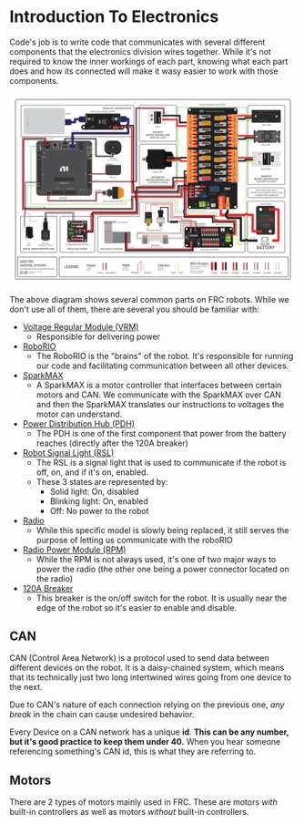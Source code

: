 # Introduction To Electronics

Code's job is to write code that communicates with several different components that the electronics division wires together. While it's not required to know the inner workings of each part, knowing what each part does and how its connected will make it wasy easier to work with those components.

![Control System Map](../../assets/frc-control-system-layout-rev.png)

The above diagram shows several common parts on FRC robots. While we don't use all of them, there are several you should be familiar with:

- [Voltage Regular Module (VRM)](https://docs.wpilib.org/en/stable/docs/controls-overviews/control-system-hardware.html#ctre-voltage-regulator-module)
  - Responsible for delivering power
- [RoboRIO](https://docs.wpilib.org/en/stable/docs/controls-overviews/control-system-hardware.html#ni-roborio)
  - The RoboRIO is the "brains" of the robot. It's responsible for running our code and facilitating communication between all other devices.
- [SparkMAX](https://docs.wpilib.org/en/stable/docs/controls-overviews/control-system-hardware.html#ctre-voltage-regulator-module)
  - A SparkMAX is a motor controller that interfaces between certain motors and CAN. We communicate with the SparkMAX over CAN and then the SparkMAX translates our instructions to voltages the motor can understand.
- [Power Distribution Hub (PDH)](https://docs.wpilib.org/en/stable/docs/hardware/hardware-basics/status-lights-ref.html)
  - The PDH is one of the first component that power from the battery reaches (directly after the 120A breaker)
- [Robot Signal Light (RSL)](https://docs.wpilib.org/en/stable/docs/controls-overviews/control-system-hardware.html#ctre-voltage-regulator-module)
  - The RSL is a signal light that is used to communicate if the robot is off, on, and if it's on, enabled.
  - These 3 states are represented by:
    - Solid light: On, disabled
    - Blinking light: On, enabled
    - Off: No power to the robot
- [Radio](https://docs.wpilib.org/en/stable/docs/controls-overviews/control-system-hardware.html#openmesh-om5p-an-or-om5p-ac-radio)
  - While this specific model is slowly being replaced, it still serves the purpose of letting us communicate with the roboRIO
- [Radio Power Module (RPM)](https://docs.wpilib.org/en/stable/docs/controls-overviews/control-system-hardware.html#rev-radio-power-module)
  - While the RPM is not always used, it's one of two major ways to power the radio (the other one being a power connector located on the radio)
- [120A Breaker](https://docs.wpilib.org/en/stable/docs/controls-overviews/control-system-hardware.html#ctre-voltage-regulator-module)
  - This breaker is the on/off switch for the robot. It is usually near the edge of the robot so it's easier to enable and disable.

## CAN 

CAN (Control Area Network) is a protocol used to send data between different devices on the robot. It is a daisy-chained system, which means that its technically just two long intertwined wires going from one device to the next.

Due to CAN's nature of each connection relying on the previous one, *any break* in the chain can cause undesired behavior.

Every Device on a CAN network has a unique **id**. **This can be any number, but it's good practice to keep them under 40.** When you hear someone referencing something's CAN id, this is what they are referring to.


## Motors

There are 2 types of motors mainly used in FRC. These are motors *with* built-in controllers as well as motors *without* built-in controllers.


